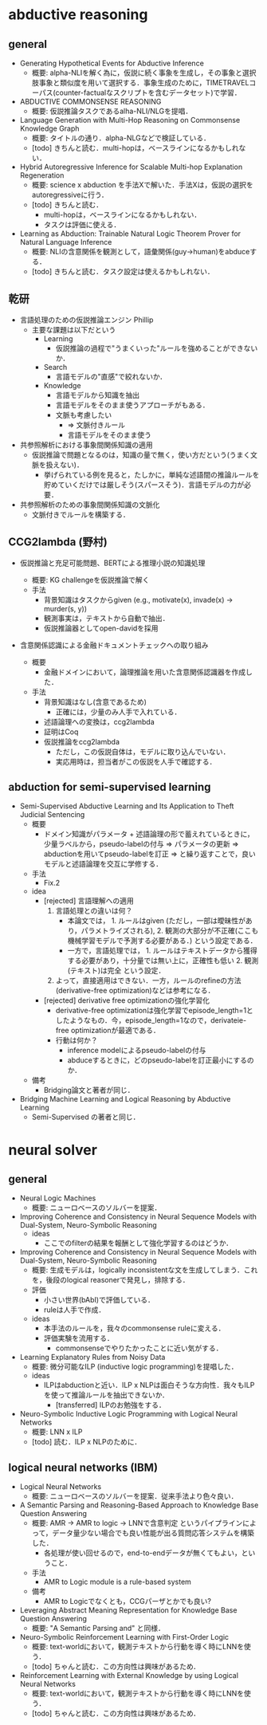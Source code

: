 # abductive reasoning

## general
* Generating Hypothetical Events for Abductive Inference
    - 概要: alpha-NLIを解く為に，仮説に続く事象を生成し，その事象と選択肢事象と類似度を用いて選択する．事象生成のために，TIMETRAVELコーパス(counter-factualなスクリプトを含むデータセット)で学習．
* ABDUCTIVE COMMONSENSE REASONING
    - 概要: 仮説推論タスクであるalha-NLI/NLGを提唱．
* Language Generation with Multi-Hop Reasoning on Commonsense Knowledge Graph
    - 概要: タイトルの通り．alpha-NLGなどで検証している．
    - [todo] きちんと読む．multi-hopは，ベースラインになるかもしれない．
* Hybrid Autoregressive Inference for Scalable Multi-hop Explanation Regeneration
    - 概要: science x abduction を手法Xで解いた．手法Xは，仮説の選択をautoregressiveに行う．
    - [todo] きちんと読む．
        * multi-hopは，ベースラインになるかもしれない．
        * タスクは評価に使える．
* Learning as Abduction: Trainable Natural Logic Theorem Prover for Natural Language Inference
    - 概要: NLIの含意関係を観測として，語彙関係(guy->human)をabduceする．
    - [todo] きちんと読む．タスク設定は使えるかもしれない．


## 乾研
* 言語処理のための仮説推論エンジン Phillip
    - 主要な課題は以下だという
        - Learning
            * 仮説推論の過程で"うまくいった"ルールを強めることができないか．
        - Search
            * 言語モデルの"直感"で絞れないか．
        - Knowledge
            * 言語モデルから知識を抽出
            * 言語モデルをそのまま使うアプローチがもある．
            * 文脈も考慮したい
                * => 文脈付きルール
                * 言語モデルをそのまま使う
* 共参照解析における事象間関係知識の適用
    - 仮説推論で問題となるのは，知識の量で無く，使い方だという(うまく文脈を扱えない)．
        - 挙げられている例を見ると，たしかに，単純な述語間の推論ルールを貯めていくだけでは厳しそう(スパースそう)．言語モデルの力が必要．
* 共参照解析のための事象間関係知識の文脈化
    - 文脈付きでルールを構築する．

## CCG2lambda (野村)
* 仮説推論と充足可能問題、BERTによる推理小説の知識処理
    - 概要: KG challengeを仮説推論で解く
    - 手法
        * 背景知識はタスクからgiven (e.g., motivate(x), invade(x) -> murder(s, y))
        * 観測事実は，テキストから自動で抽出．
        * 仮説推論器としてopen-davidを採用

* 含意関係認識による金融ドキュメントチェックへの取り組み
    - 概要
        * 金融ドメインにおいて，論理推論を用いた含意関係認識器を作成した．
    - 手法
        * 背景知識はなし(含意であるため)
            - 正確には，少量のみ人手で入れている．
        * 述語論理への変換は，ccg2lambda
        * 証明はCoq
        * 仮説推論をccg2lambda
            - ただし，この仮説自体は，モデルに取り込んでいない．
            - 実応用時は，担当者がこの仮説を人手で確認する．

## abduction for semi-supervised learning
* Semi-Supervised Abductive Learning and Its Application to Theft Judicial Sentencing
    - 概要
        - ドメイン知識がパラメータ + 述語論理の形で蓄えれているときに，少量ラベルから，pseudo-labelの付与 => パラメータの更新 => abductionを用いてpseudo-labelを訂正 => と繰り返すことで，良いモデルと述語論理を交互に学修する．
    - 手法
        - Fix.2
    - idea
        * [rejected] 言語理解への適用
            1. 言語処理との違いは何？
                - 本論文では， 1. ルールはgiven (ただし，一部は曖昧性があり，パラメトライズされる), 2. 観測の大部分が不正確(ここも機械学習モデルで予測する必要がある．) という設定である．
                - 一方で，言語処理では， 1. ルールはテキストデータから獲得する必要があり，十分量では無い上に，正確性も低い 2. 観測(テキスト)は完全 という設定．
            2. よって，直接適用はできない．一方，ルールのrefineの方法(derivative-free optimization)などは参考になる．
        * [rejected] derivative free optimizationの強化学習化
            - derivative-free optimizationは強化学習でepisode_length=1としたようなもの．今，episode_length=1なので，derivateie-free optimizationが最適である．
            - 行動は何か？
                * inference modelによるpseudo-labelの付与
                * abduceするときに，どのpseudo-labelを訂正最小にするのか．
    - 備考
        - Bridging論文と著者が同じ．
* Bridging Machine Learning and Logical Reasoning by Abductive Learning
    - Semi-Supervised の著者と同じ．


# neural solver

## general
* Neural Logic Machines
    - 概要: ニューロベースのソルバーを提案．
* Improving Coherence and Consistency in Neural Sequence Models with Dual-System, Neuro-Symbolic Reasoning
    - ideas
        - ここでのfilterの結果を報酬として強化学習するのはどうか．
* Improving Coherence and Consistency in Neural Sequence Models with Dual-System, Neuro-Symbolic Reasoning
    - 概要: 生成モデルは，logically inconsistentな文を生成してしまう．これを，後段のlogical reasonerで発見し，排除する．
    - 評価
        - 小さい世界(bAbI)で評価している．
        - ruleは人手で作成．
    - ideas
        - 本手法のルールを，我々のcommonsense ruleに変える．
        - 評価実験を流用する．
            * commonsenseでやりたかったことに近い気がする．
* Learning Explanatory Rules from Noisy Data
    - 概要: 微分可能なILP (inductive logic programming)を提唱した．
    - ideas
        - ILPはabductionと近い．ILP x NLPは面白そうな方向性．我々もILPを使って推論ルールを抽出できないか．
            - [transferred] ILPのお勉強をする．
* Neuro-Symbolic Inductive Logic Programming with Logical Neural Networks
    - 概要: LNN x ILP
    - [todo] 読む．ILP x NLPのために．

## logical neural networks (IBM)
* Logical Neural Networks
    - 概要: ニューロベースのソルバーを提案．従来手法より色々良い．
* A Semantic Parsing and Reasoning-Based Approach to Knowledge Base Question Answering
    - 概要: AMR -> AMR to logic -> LNNで含意判定 というパイプラインによって，データ量少ない場合でも良い性能が出る質問応答システムを構築した．
        - 各処理が使い回せるので，end-to-endデータが無くてもよい，ということ．
    - 手法
        - AMR to Logic module is a rule-based system
    - 備考
        - AMR to Logicでなくとも，CCGパーザとかでも良い?
* Leveraging Abstract Meaning Representation for Knowledge Base Question Answering
    - 概要: "A Semantic Parsing and" と同様．
* Neuro-Symbolic Reinforcement Learning with First-Order Logic
    - 概要: text-worldにおいて，観測テキストから行動を導く時にLNNを使う．
    - [todo] ちゃんと読む．この方向性は興味があるため．
* Reinforcement Learning with External Knowledge by using Logical Neural Networks
    - 概要: text-worldにおいて，観測テキストから行動を導く時にLNNを使う．
    - [todo] ちゃんと読む．この方向性は興味があるため．
